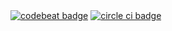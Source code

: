 <a href="https://codebeat.co/projects/github-com-marssmart-vertx-home-cluster-master">
<img alt="codebeat badge" src="https://codebeat.co/badges/2add6a61-280f-459c-9ea6-ac84467977c6" /></a>

<a href="https://circleci.com/gh/Marssmart/vertx-home-cluster">
<img alt="circle ci badge" src="https://circleci.com/gh/Marssmart/vertx-home-cluster.png?circle-token=:circle-token" />
</a>



